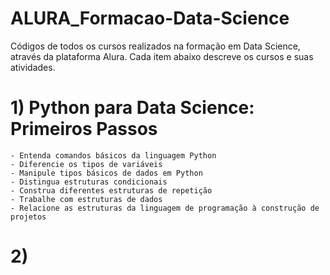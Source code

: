 # ALURA_Formacao-Data-Science
Códigos de todos os cursos realizados na formação em Data Science, através da plataforma Alura. Cada item abaixo descreve os cursos e suas atividades.

# 1) Python para Data Science: Primeiros Passos
    - Entenda comandos básicos da linguagem Python
    - Diferencie os tipos de variáveis
    - Manipule tipos básicos de dados em Python
    - Distingua estruturas condicionais
    - Construa diferentes estruturas de repetição
    - Trabalhe com estruturas de dados
    - Relacione as estruturas da linguagem de programação à construção de projetos

# 2) 
